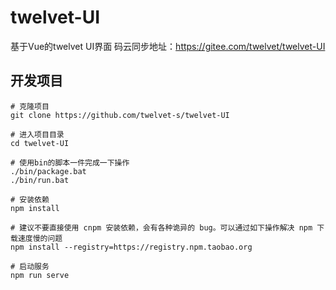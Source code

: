 # twelvet-UI

基于Vue的twelvet UI界面
码云同步地址：https://gitee.com/twelvet/twelvet-UI

## 开发项目
```
# 克隆项目
git clone https://github.com/twelvet-s/twelvet-UI

# 进入项目目录
cd twelvet-UI

# 使用bin的脚本一件完成一下操作
./bin/package.bat
./bin/run.bat

# 安装依赖
npm install

# 建议不要直接使用 cnpm 安装依赖，会有各种诡异的 bug。可以通过如下操作解决 npm 下载速度慢的问题
npm install --registry=https://registry.npm.taobao.org

# 启动服务
npm run serve
```

